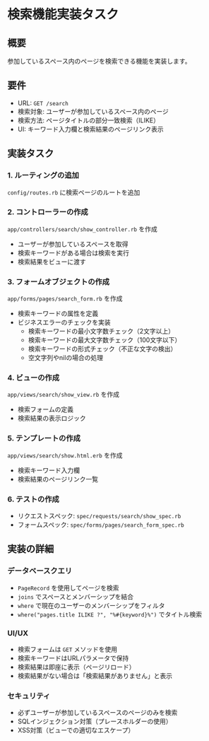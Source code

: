 # 検索機能実装タスク

## 概要
参加しているスペース内のページを検索できる機能を実装します。

## 要件
- URL: `GET /search`
- 検索対象: ユーザーが参加しているスペース内のページ
- 検索方法: ページタイトルの部分一致検索（ILIKE）
- UI: キーワード入力欄と検索結果のページリンク表示

## 実装タスク

### 1. ルーティングの追加
`config/routes.rb` に検索ページのルートを追加

### 2. コントローラーの作成
`app/controllers/search/show_controller.rb` を作成
- ユーザーが参加しているスペースを取得
- 検索キーワードがある場合は検索を実行
- 検索結果をビューに渡す

### 3. フォームオブジェクトの作成
`app/forms/pages/search_form.rb` を作成
- 検索キーワードの属性を定義
- ビジネスエラーのチェックを実装
  - 検索キーワードの最小文字数チェック（2文字以上）
  - 検索キーワードの最大文字数チェック（100文字以下）
  - 検索キーワードの形式チェック（不正な文字の検出）
  - 空文字列やnilの場合の処理

### 4. ビューの作成
`app/views/search/show_view.rb` を作成
- 検索フォームの定義
- 検索結果の表示ロジック

### 5. テンプレートの作成
`app/views/search/show.html.erb` を作成
- 検索キーワード入力欄
- 検索結果のページリンク一覧

### 6. テストの作成
- リクエストスペック: `spec/requests/search/show_spec.rb`
- フォームスペック: `spec/forms/pages/search_form_spec.rb`

## 実装の詳細

### データベースクエリ
- `PageRecord` を使用してページを検索
- `joins` でスペースとメンバーシップを結合
- `where` で現在のユーザーのメンバーシップをフィルタ
- `where("pages.title ILIKE ?", "%#{keyword}%")` でタイトル検索

### UI/UX
- 検索フォームは `GET` メソッドを使用
- 検索キーワードはURLパラメータで保持
- 検索結果は即座に表示（ページリロード）
- 検索結果がない場合は「検索結果がありません」と表示

### セキュリティ
- 必ずユーザーが参加しているスペースのページのみを検索
- SQLインジェクション対策（プレースホルダーの使用）
- XSS対策（ビューでの適切なエスケープ）